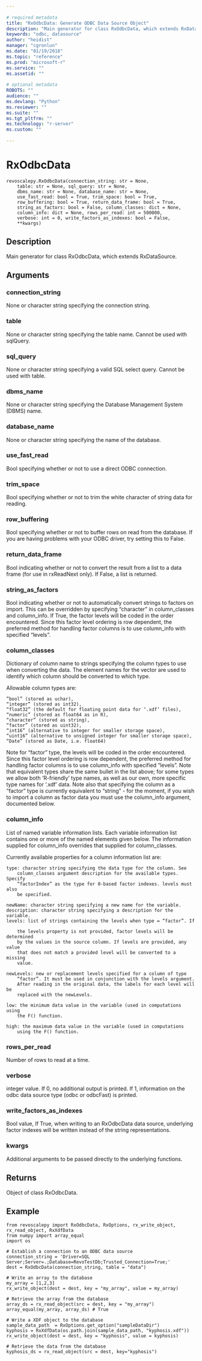 ```yaml
--- 
 
# required metadata 
title: "RxOdbcData: Generate ODBC Data Source Object" 
description: "Main generator for class RxOdbcData, which extends RxDataSource." 
keywords: "odbc, datasource" 
author: "heidist" 
manager: "cgronlun" 
ms.date: "01/19/2018" 
ms.topic: "reference" 
ms.prod: "microsoft-r" 
ms.service: "" 
ms.assetid: "" 
 
# optional metadata 
ROBOTS: "" 
audience: "" 
ms.devlang: "Python" 
ms.reviewer: "" 
ms.suite: "" 
ms.tgt_pltfrm: "" 
ms.technology: "r-server" 
ms.custom: "" 
 
---
```


# RxOdbcData


 



```
revoscalepy.RxOdbcData(connection_string: str = None,
    table: str = None, sql_query: str = None,
    dbms_name: str = None, database_name: str = None,
    use_fast_read: bool = True, trim_space: bool = True,
    row_buffering: bool = True, return_data_frame: bool = True,
    string_as_factors: bool = False, column_classes: dict = None,
    column_info: dict = None, rows_per_read: int = 500000,
    verbose: int = 0, write_factors_as_indexes: bool = False,
    **kwargs)
```





## Description

Main generator for class RxOdbcData, which extends RxDataSource.


## Arguments


### connection_string

None or character string specifying the
connection string.


### table

None or character string specifying the table name. Cannot be
used with sqlQuery.


### sql_query

None or character string specifying a valid SQL select
query. Cannot be used with table.


### dbms_name

None or character string specifying the Database
Management System (DBMS) name.


### database_name

None or character string specifying the name of the
database.


### use_fast_read

Bool specifying whether or not to use a direct
ODBC connection.


### trim_space

Bool specifying whether or not to trim the white
character of string data for reading.


### row_buffering

Bool specifying whether or not to buffer rows on
read from the database. If you are having problems with your ODBC driver,
try setting this to False.


### return_data_frame

Bool indicating whether or not to convert the
result from a list to a data frame (for use in rxReadNext only). If False,
a list is returned.


### string_as_factors

Bool indicating whether or not to
automatically convert strings to factors on import. This can be overridden
by specifying “character” in column_classes and column_info. If True, the
factor levels will be coded in the order encountered. Since this factor
level ordering is row dependent, the preferred method for handling factor
columns is to use column_info with specified “levels”.


### column_classes

Dictionary of column name to strings specifying the
column types to use when converting the data. The element names for the
vector are used to identify which column should be converted to which type.

Allowable column types are:

    ”bool” (stored as uchar),
    “integer” (stored as int32),
    “float32” (the default for floating point data for ‘.xdf’ files),
    “numeric” (stored as float64 as in R),
    “character” (stored as string),
    “factor” (stored as uint32),
    “int16” (alternative to integer for smaller storage space),
    “uint16” (alternative to unsigned integer for smaller storage space),
    “Date” (stored as Date, i.e. float64)

Note for “factor” type, the levels will be coded in the order
encountered. Since this factor level ordering is row dependent, the
preferred method for handling factor columns is to use column_info with
specified “levels”.
Note that equivalent types share the same bullet in the list above; for
some types we allow both ‘R-friendly’ type names, as well as our own,
more specific type names for ‘.xdf’ data.
Note also that specifying the column as a “factor” type is currently
equivalent to “string” - for the moment, if you wish to import a column
as factor data you must use the column_info argument, documented below.


### column_info

List of named variable information lists. Each variable
information list contains one or more of the named elements given below.
The information supplied for column_info overrides that supplied for
column_classes.

Currently available properties for a column information list are:

    type: character string specifying the data type for the column. See
        column_classes argument description for the available types. Specify
        “factorIndex” as the type for 0-based factor indexes. levels must also
        be specified.

    newName: character string specifying a new name for the variable.
    description: character string specifying a description for the variable.
    levels: list of strings containing the levels when type = “factor”. If

        the levels property is not provided, factor levels will be determined
        by the values in the source column. If levels are provided, any value
        that does not match a provided level will be converted to a missing
        value.

    newLevels: new or replacement levels specified for a column of type
        “factor”. It must be used in conjunction with the levels argument.
        After reading in the original data, the labels for each level will be
        replaced with the newLevels.

    low: the minimum data value in the variable (used in computations using
        the F() function.

    high: the maximum data value in the variable (used in computations
        using the F() function.


### rows_per_read

Number of rows to read at a time.


### verbose

integer value. If 0, no additional output is printed. If 1,
information on the odbc data source type (odbc or odbcFast) is printed.


### write_factors_as_indexes

Bool value, If True, when writing to an
RxOdbcData data source, underlying factor indexes will be written instead
of the string representations.


### kwargs

Additional arguments to be passed directly to the underlying
functions.


## Returns

Object of class RxOdbcData.


## Example



```
from revoscalepy import RxOdbcData, RxOptions, rx_write_object, rx_read_object, RxXdfData
from numpy import array_equal
import os

# Establish a connection to an ODBC data source
connection_string = 'Driver=SQL Server;Server=.;Database=RevoTestDb;Trusted_Connection=True;'
dest = RxOdbcData(connection_string, table = "data")

# Write an array to the database
my_array = [1,2,3]
rx_write_object(dest = dest, key = "my_array", value = my_array)

# Retrieve the array from the database
array_ds = rx_read_object(src = dest, key = "my_array")
array_equal(my_array, array_ds) # True

# Write a XDF object to the database
sample_data_path  = RxOptions.get_option("sampleDataDir")
kyphosis = RxXdfData(os.path.join(sample_data_path, "kyphosis.xdf"))
rx_write_object(dest = dest, key = "kyphosis", value = kyphosis)

# Retrieve the data from the database
kyphosis_ds = rx_read_object(src = dest, key="kyphosis")
```


